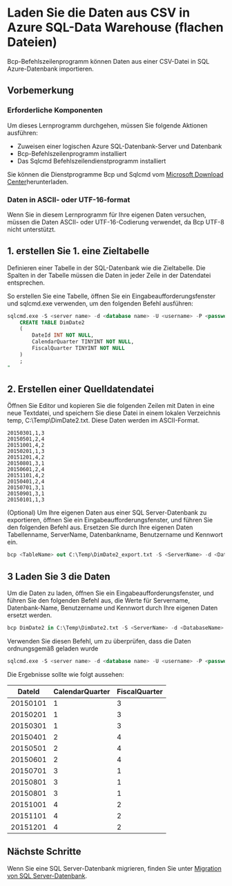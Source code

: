 <properties
   pageTitle="Laden Sie die Daten aus einer CSV-Datei in Azure SQL-Databaase (Bcp) | Microsoft Azure"
   description="Für eine kleine Datengröße verwendet Bcp zum Importieren von Daten in SQL Azure-Datenbank aus."
   services="sql-database"
   documentationCenter="NA"
   authors="CarlRabeler"
   manager="jhubbard"
   editor=""/>

<tags
   ms.service="sql-database"
   ms.devlang="NA"
   ms.topic="get-started-article"
   ms.tgt_pltfrm="NA"
   ms.workload="data-services"
   ms.date="09/13/2016"
   ms.author="carlrab"/>


# <a name="load-data-from-csv-into-azure-sql-data-warehouse-flat-files"></a>Laden Sie die Daten aus CSV in Azure SQL-Data Warehouse (flachen Dateien)

Bcp-Befehlszeilenprogramm können Daten aus einer CSV-Datei in SQL Azure-Datenbank importieren.

## <a name="before-you-begin"></a>Vorbemerkung

### <a name="prerequisites"></a>Erforderliche Komponenten

Um dieses Lernprogramm durchgehen, müssen Sie folgende Aktionen ausführen:

- Zuweisen einer logischen Azure SQL-Datenbank-Server und Datenbank
- Bcp-Befehlszeilenprogramm installiert
- Das Sqlcmd Befehlszeilendienstprogramm installiert

Sie können die Dienstprogramme Bcp und Sqlcmd vom [Microsoft Download Center][]herunterladen.

### <a name="data-in-ascii-or-utf-16-format"></a>Daten in ASCII- oder UTF-16-format

Wenn Sie in diesem Lernprogramm für Ihre eigenen Daten versuchen, müssen die Daten ASCII- oder UTF-16-Codierung verwendet, da Bcp UTF-8 nicht unterstützt. 

## <a name="1-create-a-destination-table"></a>1. erstellen Sie 1. eine Zieltabelle

Definieren einer Tabelle in der SQL-Datenbank wie die Zieltabelle. Die Spalten in der Tabelle müssen die Daten in jeder Zeile in der Datendatei entsprechen.

So erstellen Sie eine Tabelle, öffnen Sie ein Eingabeaufforderungsfenster und sqlcmd.exe verwenden, um den folgenden Befehl ausführen:


```sql
sqlcmd.exe -S <server name> -d <database name> -U <username> -P <password> -I -Q "
    CREATE TABLE DimDate2
    (
        DateId INT NOT NULL,
        CalendarQuarter TINYINT NOT NULL,
        FiscalQuarter TINYINT NOT NULL
    )
    ;
"
```


## <a name="2-create-a-source-data-file"></a>2. Erstellen einer Quelldatendatei

Öffnen Sie Editor und kopieren Sie die folgenden Zeilen mit Daten in eine neue Textdatei, und speichern Sie diese Datei in einem lokalen Verzeichnis temp, C:\Temp\DimDate2.txt. Diese Daten werden im ASCII-Format.

```
20150301,1,3
20150501,2,4
20151001,4,2
20150201,1,3
20151201,4,2
20150801,3,1
20150601,2,4
20151101,4,2
20150401,2,4
20150701,3,1
20150901,3,1
20150101,1,3
```

(Optional) Um Ihre eigenen Daten aus einer SQL Server-Datenbank zu exportieren, öffnen Sie ein Eingabeaufforderungsfenster, und führen Sie den folgenden Befehl aus. Ersetzen Sie durch Ihre eigenen Daten Tabellenname, ServerName, Datenbankname, Benutzername und Kennwort ein.

```sql
bcp <TableName> out C:\Temp\DimDate2_export.txt -S <ServerName> -d <DatabaseName> -U <Username> -P <Password> -q -c -t ','
```

## <a name="3-load-the-data"></a>3 Laden Sie 3 die Daten
Um die Daten zu laden, öffnen Sie ein Eingabeaufforderungsfenster, und führen Sie den folgenden Befehl aus, die Werte für Servername, Datenbank-Name, Benutzername und Kennwort durch Ihre eigenen Daten ersetzt werden.

```sql
bcp DimDate2 in C:\Temp\DimDate2.txt -S <ServerName> -d <DatabaseName> -U <Username> -P <password> -q -c -t  ','
```

Verwenden Sie diesen Befehl, um zu überprüfen, dass die Daten ordnungsgemäß geladen wurde

```sql
sqlcmd.exe -S <server name> -d <database name> -U <username> -P <password> -I -Q "SELECT * FROM DimDate2 ORDER BY 1;"
```

Die Ergebnisse sollte wie folgt aussehen:

DateId |CalendarQuarter |FiscalQuarter
----------- |--------------- |-------------
20150101 |1 |3
20150201 |1 |3
20150301 |1 |3
20150401 |2 |4
20150501 |2 |4
20150601 |2 |4
20150701 |3 |1
20150801 |3 |1
20150801 |3 |1
20151001 |4 |2
20151101 |4 |2
20151201 |4 |2


## <a name="next-steps"></a>Nächste Schritte

Wenn Sie eine SQL Server-Datenbank migrieren, finden Sie unter [Migration von SQL Server-Datenbank](sql-database-cloud-migrate.md).

<!--MSDN references-->
[bcp]: https://msdn.microsoft.com/library/ms162802.aspx
[CREATE TABLE syntax]: https://msdn.microsoft.com/library/mt203953.aspx

<!--Other Web references-->
[Microsoft Download Center]: https://www.microsoft.com/download/details.aspx?id=36433
